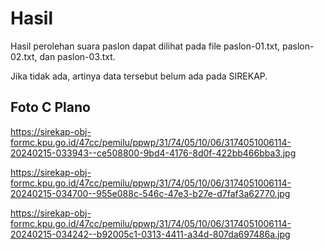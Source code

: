 # Hasil

Hasil perolehan suara paslon dapat dilihat pada file paslon-01.txt, paslon-02.txt, dan paslon-03.txt.

Jika tidak ada, artinya data tersebut belum ada pada SIREKAP.

## Foto C Plano

https://sirekap-obj-formc.kpu.go.id/47cc/pemilu/ppwp/31/74/05/10/06/3174051006114-20240215-033943--ce508800-9bd4-4176-8d0f-422bb466bba3.jpg

https://sirekap-obj-formc.kpu.go.id/47cc/pemilu/ppwp/31/74/05/10/06/3174051006114-20240215-034700--955e088c-546c-47e3-b27e-d7faf3a62770.jpg

https://sirekap-obj-formc.kpu.go.id/47cc/pemilu/ppwp/31/74/05/10/06/3174051006114-20240215-034242--b92005c1-0313-4411-a34d-807da697486a.jpg

